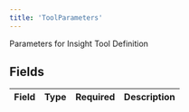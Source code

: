```yaml
---
title: 'ToolParameters'
---
```


Parameters for Insight Tool Definition


## Fields

| Field       | Type        | Required    | Description |
| ----------- | ----------- | ----------- | ----------- |